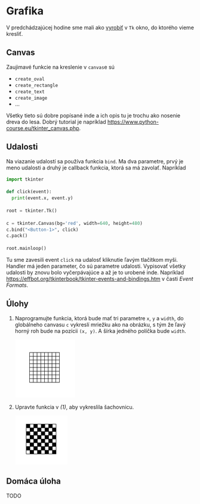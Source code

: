 # Grafika

V predchádzajúcej hodine sme mali ako [vyrobiť](./4-recap3.md) v `Tk` okno, do ktorého vieme kresliť. 

## Canvas

Zaujimavé funkcie na kreslenie v `canvas`e sú 
  
  * `create_oval`
  * `create_rectangle`
  * `create_text`
  * `create_image`
  * ...

Všetky tieto sú dobre popísané inde a ich opis tu je trochu ako nosenie dreva do lesa. Dobrý tutorial je napríklad <https://www.python-course.eu/tkinter_canvas.php>.

## Udalosti

Na viazanie udalostí sa používa funkcia `bind`. Ma dva parametre, prvý je meno udalosti a druhý je callback funkcia, ktorá sa má zavolať. Napríklad 

```py
import tkinter 

def click(event):
  print(event.x, event.y)

root = tkinter.Tk()

c = tkinter.Canvas(bg='red', width=640, height=480)
c.bind("<Button-1>", click)
c.pack()

root.mainloop()
```

Tu sme zavesili event `click` na udalosť kliknutie ľavým tlačítkom myši. Handler má jeden parameter, čo sú parametre udalosti. Vypisovať všetky udalosti by znovu bolo vyčerpávajúce a až je to urobené inde. Napríklad <https://effbot.org/tkinterbook/tkinter-events-and-bindings.htm> v časti *Event Formats*.

## Úlohy

1. Naprogramujte funkcia, ktorá bude mať tri parametre `x`, `y` a `width`, do globálneho canvasu `c` vykreslí mriežku ako na obrázku, s tým že ľavý horný roh bude na pozícii `(x, y)`. A šírka jedného políčka bude `width`.

   ![Empty checkerboard](./5-events/empty_checkerboard.png)

2. Upravte funkcia v *(1)*, aby vykreslila šachovnicu. 

   ![Checkerboard](./5-events/checkerboard.png)

## Domáca úloha

TODO
